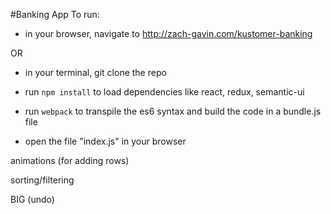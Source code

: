 #Banking App
To run: 
- in your browser, navigate to http://zach-gavin.com/kustomer-banking

OR

- in your terminal, git clone the repo
- run `npm install` to load dependencies like react, redux, semantic-ui
- run `webpack` to transpile the es6 syntax and build the code in a bundle.js file

- open the file "index.js" in your browser


<!-- TODO -->
animations (for adding rows)

sorting/filtering

BIG (undo)